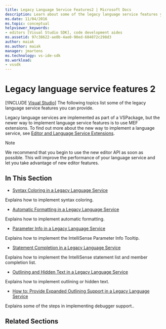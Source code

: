 ```yaml
---
title: Legacy Language Service Features2 | Microsoft Docs
description: Learn about some of the legacy language service features you can provide by using Managed Extensibility Framework (MEF) extensions in the Visual Studio SDK.
ms.date: 11/04/2016
ms.topic: conceptual
helpviewer_keywords:
- editors [Visual Studio SDK], code development aides
ms.assetid: 97c38622-ae0b-4ae0-90ed-604072c298d3
author: maiak
ms.author: maiak
manager: jmartens
ms.technology: vs-ide-sdk
ms.workload:
- vssdk
---
```

# Legacy language service features 2

 [!INCLUDE [Visual Studio](~/includes/applies-to-version/vs-windows-only.md)]
The following topics list some of the legacy language service features you can provide.

 Legacy language services are implemented as part of a VSPackage, but the newer way to implement language service features is to use MEF extensions. To find out more about the new way to implement a language service, see [Editor and Language Service Extensions](../../extensibility/editor-and-language-service-extensions.md).

> [!NOTE]
> We recommend that you begin to use the new editor API as soon as possible. This will improve the performance of your language service and let you take advantage of new editor features.

## In This Section
- [Syntax Coloring in a Legacy Language Service](../../extensibility/internals/syntax-coloring-in-a-legacy-language-service.md)

 Explains how to implement syntax coloring.

- [Automatic Formatting in a Legacy Language Service](../../extensibility/internals/automatic-formatting-in-a-legacy-language-service.md)

 Explains how to implement automatic formatting.

- [Parameter Info in a Legacy Language Service](../../extensibility/internals/parameter-info-in-a-legacy-language-service1.md)

 Explains how to implement the IntelliSense Parameter Info Tooltip.

- [Statement Completion in a Legacy Language Service](../../extensibility/internals/statement-completion-in-a-legacy-language-service.md)

 Explains how to implement the IntelliSense statement list and member completion list.

- [Outlining and Hidden Text in a Legacy Language Service](../../extensibility/internals/outlining-and-hidden-text-in-a-legacy-language-service.md)

 Explains how to implement outlining or hidden text.

- [How to: Provide Expanded Outlining Support in a Legacy Language Service](../../extensibility/internals/how-to-provide-expanded-outlining-support-in-a-legacy-language-service.md)

 Explains some of the steps in implementing debugger support..

## Related Sections

